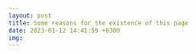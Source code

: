 ```yaml
---
layout: post
title: Some reasons for the existence of this page
date: 2023-01-12 14:41:59 +0300
img: 
---
```

